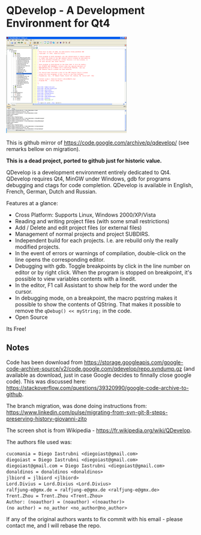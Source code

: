 # QDevelop - A Development Environment for Qt4

![QDevelop](QDevelop-screenshot.png "QDevelop")

This is github mirror of https://code.google.com/archive/p/qdevelop/ (see remarks bellow on migration).

**This is a dead project, ported to github just for historic value.**

QDevelop is a development environment entirely dedicated to Qt4. QDevelop requires Qt4, MinGW under Windows, gdb for programs debugging and ctags for code completion. QDevelop is available in English, French, German, Dutch and Russian.

Features at a glance:

* Cross Platform: Supports Linux, Windows 2000/XP/Vista
* Reading and writing project files (with some small restrictions)
* Add / Delete and edit project files (or external files)
* Management of normal projects and project SUBDIRS.
* Independent build for each projects. I.e. are rebuild only the really modified projects.
* In the event of errors or warnings of compilation, double-click on the line opens the corresponding editor.
* Debugging with gdb. Toggle breakpoints by click in the line number on editor or by right click. When the program is stopped on breakpoint, it's possible to view variables contents with a linedit.
* In the editor, F1 call Assistant to show help for the word under the cursor.
* In debugging mode, on a breakpoint, the macro pqstring makes it possible to show the contents of QString. That makes it possible to remove the `qDebug() << myString;` in the code.
* Open Source

Its Free!


## Notes
Code has been download from https://storage.googleapis.com/google-code-archive-source/v2/code.google.com/qdevelop/repo.svndump.gz (and available as download, just in case Google decides to finnally close google code). This was discussed here: https://stackoverflow.com/questions/39320990/google-code-archive-to-github.


The branch migration, was done doing instructions from: https://www.linkedin.com/pulse/migrating-from-svn-git-8-steps-preserving-history-giovanni-zito

The screen shot is from Wikipedia  - https://fr.wikipedia.org/wiki/QDevelop.

The authors file used was:

```
cucomania = Diego Iastrubni <diegoiast@gmail.com>
diegoiast = Diego Iastrubni <diegoiast@gmail.com>
diegoiast@gmail.com = Diego Iastrubni <diegoiast@gmail.com>
donaldinos = donaldinos <donaldinos>
jlbiord = jlbiord <jlbiord>
Lord.Divius = Lord.Divius <Lord.Divius>
ralfjung-e@gmx.de = ralfjung-e@gmx.de <ralfjung-e@gmx.de>
Trent.Zhou = Trent.Zhou <Trent.Zhou>
Author: (noauthor) = (noauthor) <(noauthor)>
(no author) = no_author <no_author@no_author>
```

If any of the original authors wants to fix commit with his email - please contact me, and I will rebase the repo.
